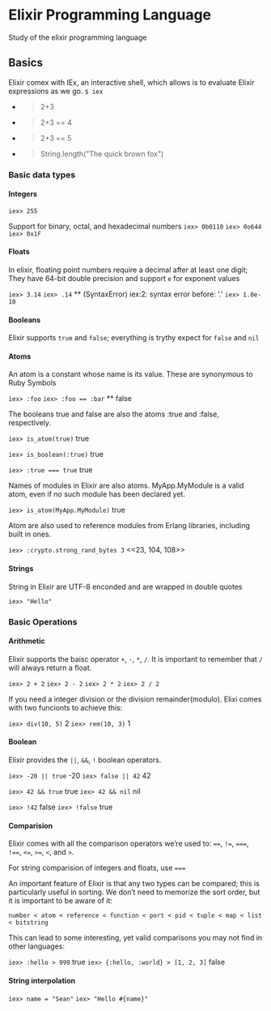# Elixir Programming Language

Study of the elixir programming language

## Basics

Elixir comex with IEx, an interactive shell, which allows is to evaluate Elixir expressions as we go.
`$ iex`

- > 2+3
- > 2+3 == 4
- > 2+3 == 5
- > String.length("The quick brown fox")

### Basic data types

#### Integers

`iex> 255`

Support for binary, octal, and hexadecimal numbers
`iex> 0b0110`
`iex> 0o644`
`iex> 0x1F`

#### Floats

In elixir, floating point numbers require a decimal after at least one digit;
They have 64-bit double precision and support `e` for exponent values

`iex> 3.14`
`iex> .14` \*\* (SyntaxError) iex:2: syntax error before: '.'
`iex> 1.0e-10`

#### Booleans

Elixir supports `true` and `false`; everything is trythy expect for `false` and `nil`

#### Atoms

An atom is a constant whose name is its value. These are synonymous to Ruby Symbols

`iex> :foo`
`iex> :foo == :bar` \*\* false

The booleans true and false are also the atoms :true and :false, respectively.

`iex> is_atom(true)` true

`iex> is_boolean(:true)` true

`iex> :true === true` true

Names of modules in Elixir are also atoms. MyApp.MyModule is a valid atom, even if no such module has been declared yet.

`iex> is_atom(MyApp.MyModule)` true

Atom are also used to reference modules from Erlang libraries, including built in ones.

`iex> :crypto.strong_rand_bytes 3` <<23, 104, 108>>

#### Strings

String in Elixir are UTF-8 enconded and are wrapped in double quotes

`iex> "Hello"`

### Basic Operations

#### Arithmetic

Elixir supports the baisc operator `+`, `-`, `*`, `/`. It is important to remember that `/` will always return a float.

`iex> 2 + 2`
`iex> 2 - 2`
`iex> 2 * 2`
`iex> 2 / 2`

If you need a integer division or the division remainder(modulo). Elixi comes with two funcionts to achieve this:

`iex> div(10, 5)` 2
`iex> rem(10, 3)` 1

#### Boolean

Elixir provides the `||`, `&&`, `!` boolean operators.

`iex> -20 || true` -20
`iex> false || 42` 42

`iex> 42 && true` true
`iex> 42 && nil` nil

`iex> !42` false
`iex> !false` true

#### Comparision

Elixir comes with all the comparison operators we’re used to: `==`, `!=`, `===`, `!==`, `<=`, `>=`, `<`, and `>`.

For string comparision of integers and floats, use `===`

An important feature of Elixir is that any two types can be compared; this is particularly useful in sorting. We don’t need to memorize the sort order, but it is important to be aware of it:

`number < atom < reference < function < port < pid < tuple < map < list < bitstring`

This can lead to some interesting, yet valid comparisons you may not find in other languages:

`iex> :hello > 999` true
`iex> {:hello, :world} > [1, 2, 3]` false

#### String interpolation

`iex> name = "Sean"`
`iex> "Hello #{name}"`
